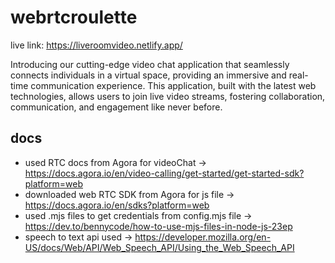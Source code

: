 # webrtcroulette
live link: https://liveroomvideo.netlify.app/

Introducing our cutting-edge video chat application that seamlessly connects individuals in a virtual space, 
providing an immersive and real-time communication experience. This application, built with the latest web technologies, allows users to join live video streams, 
fostering collaboration, communication, and engagement like never before.

## docs
- used RTC docs from Agora for videoChat -> https://docs.agora.io/en/video-calling/get-started/get-started-sdk?platform=web
- downloaded web RTC SDK from Agora for js file -> https://docs.agora.io/en/sdks?platform=web
- used .mjs files to get credentials from config.mjs file -> https://dev.to/bennycode/how-to-use-mjs-files-in-node-js-23ep
- speech to text api used -> https://developer.mozilla.org/en-US/docs/Web/API/Web_Speech_API/Using_the_Web_Speech_API
  

